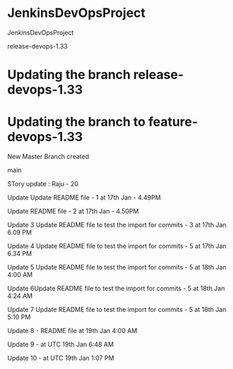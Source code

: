 # JenkinsDevOpsProject
JenkinsDevOpsProject





release-devops-1.33

Updating the branch release-devops-1.33
=======
Updating the branch to feature-devops-1.33
=======
New Master Branch created

main


STory update : Raju - 20

Update
Update README file - 1 at 17th Jan - 4.49PM

Update README file - 2 at 17th Jan - 4.50PM

Update 3 Update README file to test the import for commits - 3 at 17th Jan 6.09 PM

Update 4 Update README file to test the import for commits - 5 at 17th Jan 6.34 PM

Update 5 Update README file to test the import for commits - 5 at 18th Jan 4:00 AM

Update  6Update README file to test the import for commits - 5 at 18th Jan 4:24 AM

Update  7 Update README file to test the import for commits - 5 at 18th Jan 5:10 PM

Update 8 - README file at 19th Jan 4:00 AM

Update 9 - at UTC 19th Jan 6:48 AM

Update 10 - at UTC 19th Jan 1:07 PM
